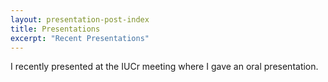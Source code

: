 ```yaml
---
layout: presentation-post-index
title: Presentations
excerpt: "Recent Presentations"
---
```

I recently presented at the IUCr meeting where I gave an oral presentation.


